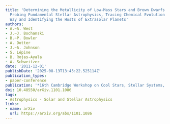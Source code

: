 ```yaml
---
title: 'Determining the Metallicity of Low-Mass Stars and Brown Dwarfs: Tools for
  Probing Fundamental Stellar Astrophysics, Tracing Chemical Evolution of the Milky
  Way and Identifying the Hosts of Extrasolar Planets'
authors:
- A.~A. West
- J.~J. Bochanski
- B.~P. Bowler
- A. Dotter
- J.~A. Johnson
- S. Lépine
- B. Rojas-Ayala
- A. Schweitzer
date: '2011-12-01'
publishDate: '2025-08-13T13:45:22.525114Z'
publication_types:
- paper-conference
publication: '*16th Cambridge Workshop on Cool Stars, Stellar Systems, and the Sun*'
doi: 10.48550/arXiv.1101.1086
tags:
- Astrophysics - Solar and Stellar Astrophysics
links:
- name: arXiv
  url: https://arxiv.org/abs/1101.1086
---
```

